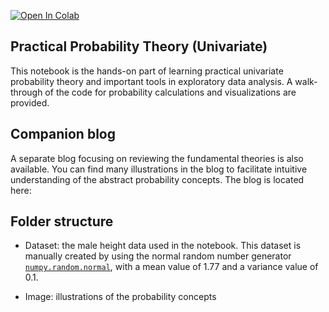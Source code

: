 [![Open In Colab](https://colab.research.google.com/assets/colab-badge.svg)](https://colab.research.google.com/github/ShuaiGuo16/Univariate_probability_theory/blob/master/Univariate_Probability_Theory.ipynb)

## Practical Probability Theory (Univariate)

This notebook is the hands-on part of learning practical univariate probability theory and important tools in exploratory data analysis. A walk-through of the code for probability calculations and visualizations are provided.

## Companion blog

A separate blog focusing on reviewing the fundamental theories is also available. You can find many illustrations in the blog to facilitate intuitive understanding of the abstract probability concepts. The blog is located here:

## Folder structure

- Dataset: the male height data used in the notebook. This dataset is manually created by using the normal random number generator [`numpy.random.normal`](https://numpy.org/doc/stable/reference/random/generated/numpy.random.normal.html), with a mean value of 1.77 and a variance value of 0.1.

- Image: illustrations of the probability concepts
